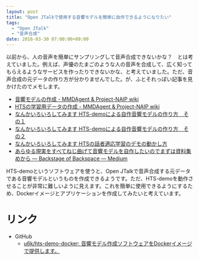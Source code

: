 ```yaml
---
layout: post
title: "Open JTalkで使用する音響モデルを簡単に自作できるようになりたい"
tags:
  - "Open JTalk"
  - "音声合成"
date: 2016-03-30 07:00:00+09:00
---
```


以前から、人の音声を簡単にサンプリングして音声合成できないかな？　とは考えていました。例えば、声優のたまごのような人の音声を合成して、広く知ってもらえるようなサービスを作ったりできないかな、と考えていました。ただ、音声合成の元データの作り方が分かりませんでした。が、ふとそれっぽい記事を見かけたのでメモします。

<!-- more -->

* [音響モデルの作成 - MMDAgent & Project-NAIP wiki](http://cube370.wiki.fc2.com/wiki/%E9%9F%B3%E9%9F%BF%E3%83%A2%E3%83%87%E3%83%AB%E3%81%AE%E4%BD%9C%E6%88%90)
* [HTSの学習用データの作成 - MMDAgent & Project-NAIP wiki](http://cube370.wiki.fc2.com/wiki/HTS%E3%81%AE%E5%AD%A6%E7%BF%92%E7%94%A8%E3%83%87%E3%83%BC%E3%82%BF%E3%81%AE%E4%BD%9C%E6%88%90)
* [なんかいろいろしてみます HTS-demoによる自作音響モデルの作り方　その１](http://akihiro0105.blog55.fc2.com/blog-entry-12.html)
* [なんかいろいろしてみます HTS-demoによる自作音響モデルの作り方　その２](http://akihiro0105.blog55.fc2.com/blog-entry-13.html)
* [なんかいろいろしてみます HTSの話者適応学習のデモの動かし方](http://akihiro0105.blog55.fc2.com/blog-entry-107.html)
* [あらゆる現実をすべてねじ曲げて音響モデルを自作したいのでまずは資料集めから — Backstage of Backspace — Medium](https://medium.com/backstage-of-backspace/%E3%81%82%E3%82%89%E3%82%86%E3%82%8B%E7%8F%BE%E5%AE%9F%E3%82%92%E3%81%99%E3%81%B9%E3%81%A6%E3%81%AD%E3%81%98%E6%9B%B2%E3%81%92%E3%81%A6%E9%9F%B3%E9%9F%BF%E3%83%A2%E3%83%87%E3%83%AB%E3%82%92%E8%87%AA%E4%BD%9C%E3%81%97%E3%81%9F%E3%81%84%E3%81%AE%E3%81%A7%E3%81%BE%E3%81%9A%E3%81%AF%E8%B3%87%E6%96%99%E9%9B%86%E3%82%81%E3%81%8B%E3%82%89-2f1a7721db5e#.odeuwqhph)

HTS-demoというソフトウェアを使うと、Open JTalkで音声合成する元データである音響モデルというものを作成できるようです。ただ、HTS-demoを動作させることが非常に難しいように見えます。これを簡単に使用できるようにするため、Dockerイメージとアプリケーションを作成してみたいと考えています。

# リンク

* GitHub
    * [u6k/hts-demo-docker: 音響モデル作成ソフトウェアをDockerイメージで提供します。](https://github.com/u6k/hts-demo-docker)

